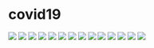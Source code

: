 # covid19

<img src="https://user-images.githubusercontent.com/73158122/101237994-74068e80-3720-11eb-8405-e98f4e90d53c.png">
<img src="https://user-images.githubusercontent.com/73158122/101237996-75d05200-3720-11eb-8198-08af83ed6af0.png">
<img src="https://user-images.githubusercontent.com/73158122/101237997-77017f00-3720-11eb-8414-5af5c964c2ca.png">
<img src="https://user-images.githubusercontent.com/73158122/101237998-78cb4280-3720-11eb-9e34-ec5d2206a103.png">
<img src="https://user-images.githubusercontent.com/73158122/101237999-79fc6f80-3720-11eb-932b-36f25ba74f68.png)">

<img src="https://user-images.githubusercontent.com/73158122/101238000-7c5ec980-3720-11eb-8d86-18fbcf1e02cc.png">
<img src="https://user-images.githubusercontent.com/73158122/101238001-7e288d00-3720-11eb-9f34-d576f6958ff0.png">
<img src="https://user-images.githubusercontent.com/73158122/101238004-7f59ba00-3720-11eb-94d3-82957ad4d6be.png">
<img src="https://user-images.githubusercontent.com/73158122/101238005-808ae700-3720-11eb-8254-a418cd74217c.png">
<img src="https://user-images.githubusercontent.com/73158122/101238006-81bc1400-3720-11eb-9dc8-f10a6eb25cc6.png">

<img src="https://user-images.githubusercontent.com/73158122/101238009-8a144f00-3720-11eb-972c-7f675051ee72.png">
<img src="https://user-images.githubusercontent.com/73158122/101238010-8c76a900-3720-11eb-8a38-c59fa5b652fc.png">
<img src="https://user-images.githubusercontent.com/73158122/101238015-91d3f380-3720-11eb-8264-3505e088da92.png">

<img src="https://user-images.githubusercontent.com/73158122/101238022-98fb0180-3720-11eb-90b5-a78c1a57e47b.png">
